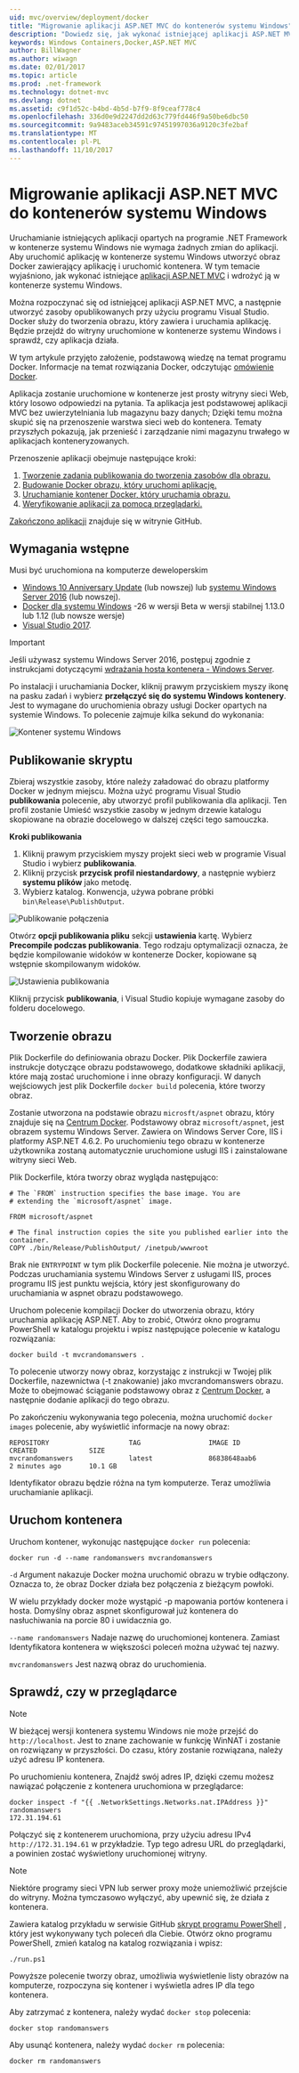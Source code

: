 ```yaml
---
uid: mvc/overview/deployment/docker
title: "Migrowanie aplikacji ASP.NET MVC do kontenerów systemu Windows"
description: "Dowiedz się, jak wykonać istniejącej aplikacji ASP.NET MVC i uruchom go w kontenerze Docker systemu Windows"
keywords: Windows Containers,Docker,ASP.NET MVC
author: BillWagner
ms.author: wiwagn
ms.date: 02/01/2017
ms.topic: article
ms.prod: .net-framework
ms.technology: dotnet-mvc
ms.devlang: dotnet
ms.assetid: c9f1d52c-b4bd-4b5d-b7f9-8f9ceaf778c4
ms.openlocfilehash: 336d0e9d2247dd2d63c779fd446f9a50be6dbc50
ms.sourcegitcommit: 9a9483aceb34591c97451997036a9120c3fe2baf
ms.translationtype: MT
ms.contentlocale: pl-PL
ms.lasthandoff: 11/10/2017
---
```

# <a name="migrating-aspnet-mvc-applications-to-windows-containers"></a>Migrowanie aplikacji ASP.NET MVC do kontenerów systemu Windows

Uruchamianie istniejących aplikacji opartych na programie .NET Framework w kontenerze systemu Windows nie wymaga żadnych zmian do aplikacji. Aby uruchomić aplikację w kontenerze systemu Windows utworzyć obraz Docker zawierający aplikację i uruchomić kontenera. W tym temacie wyjaśniono, jak wykonać istniejące [aplikacji ASP.NET MVC](http://www.asp.net/mvc) i wdrożyć ją w kontenerze systemu Windows.

Można rozpoczynać się od istniejącej aplikacji ASP.NET MVC, a następnie utworzyć zasoby opublikowanych przy użyciu programu Visual Studio. Docker służy do tworzenia obrazu, który zawiera i uruchamia aplikację. Będzie przejdź do witryny uruchomione w kontenerze systemu Windows i sprawdź, czy aplikacja działa.

W tym artykule przyjęto założenie, podstawową wiedzę na temat programu Docker. Informacje na temat rozwiązania Docker, odczytując [omówienie Docker](https://docs.docker.com/engine/understanding-docker/).

Aplikacja zostanie uruchomione w kontenerze jest prosty witryny sieci Web, który losowo odpowiedzi na pytania. Ta aplikacja jest podstawowej aplikacji MVC bez uwierzytelniania lub magazynu bazy danych; Dzięki temu można skupić się na przenoszenie warstwa sieci web do kontenera. Tematy przyszłych pokazują, jak przenieść i zarządzanie nimi magazynu trwałego w aplikacjach konteneryzowanych.

Przenoszenie aplikacji obejmuje następujące kroki:

1. [Tworzenie zadania publikowania do tworzenia zasobów dla obrazu.](#publish-script)
1. [Budowanie Docker obrazu, który uruchomi aplikację.](#build-the-image)
1. [Uruchamianie kontener Docker, który uruchamia obrazu.](#start-a-container)
1. [Weryfikowanie aplikacji za pomocą przeglądarki.](#verify-in-the-browser)

[Zakończono aplikacji](https://github.com/dotnet/docs/tree/master/samples/framework/docker/MVCRandomAnswerGenerator) znajduje się w witrynie GitHub.

## <a name="prerequisites"></a>Wymagania wstępne

Musi być uruchomiona na komputerze deweloperskim

- [Windows 10 Anniversary Update](https://www.microsoft.com/en-us/software-download/windows10/) (lub nowszej) lub [systemu Windows Server 2016](https://www.microsoft.com/en-us/cloud-platform/windows-server) (lub nowszej).
- [Docker dla systemu Windows](https://docs.docker.com/docker-for-windows/) -26 w wersji Beta w wersji stabilnej 1.13.0 lub 1.12 (lub nowsze wersje)
- [Visual Studio 2017](https://www.visualstudio.com/en-us/visual-studio-homepage-vs.aspx).

> [!IMPORTANT]
> Jeśli używasz systemu Windows Server 2016, postępuj zgodnie z instrukcjami dotyczącymi [wdrażania hosta kontenera - Windows Server](https://msdn.microsoft.com/virtualization/windowscontainers/deployment/deployment).

Po instalacji i uruchamiania Docker, kliknij prawym przyciskiem myszy ikonę na pasku zadań i wybierz **przełączyć się do systemu Windows kontenery**. Jest to wymagane do uruchomienia obrazy usługi Docker opartych na systemie Windows. To polecenie zajmuje kilka sekund do wykonania:

![Kontener systemu Windows][windows-container]

## <a name="publish-script"></a>Publikowanie skryptu

Zbieraj wszystkie zasoby, które należy załadować do obrazu platformy Docker w jednym miejscu. Można użyć programu Visual Studio **publikowania** polecenie, aby utworzyć profil publikowania dla aplikacji. Ten profil zostanie Umieść wszystkie zasoby w jednym drzewie katalogu skopiowane na obrazie docelowego w dalszej części tego samouczka.

**Kroki publikowania**

1. Kliknij prawym przyciskiem myszy projekt sieci web w programie Visual Studio i wybierz **publikowania**.
1. Kliknij przycisk **przycisk profil niestandardowy**, a następnie wybierz **systemu plików** jako metodę.
1. Wybierz katalog. Konwencja, używa pobrane próbki `bin\Release\PublishOutput`.

![Publikowanie połączenia][publish-connection]

Otwórz **opcji publikowania pliku** sekcji **ustawienia** kartę. Wybierz **Precompile podczas publikowania**. Tego rodzaju optymalizacji oznacza, że będzie kompilowanie widoków w kontenerze Docker, kopiowane są wstępnie skompilowanym widoków.

![Ustawienia publikowania][publish-settings]

Kliknij przycisk **publikowania**, i Visual Studio kopiuje wymagane zasoby do folderu docelowego.

## <a name="build-the-image"></a>Tworzenie obrazu

Plik Dockerfile do definiowania obrazu Docker. Plik Dockerfile zawiera instrukcje dotyczące obrazu podstawowego, dodatkowe składniki aplikacji, które mają zostać uruchomione i inne obrazy konfiguracji.  W danych wejściowych jest plik Dockerfile `docker build` polecenia, które tworzy obraz.

Zostanie utworzona na podstawie obrazu `microsft/aspnet` obrazu, który znajduje się na [Centrum Docker](https://hub.docker.com/r/microsoft/aspnet/).
Podstawowy obraz `microsoft/aspnet`, jest obrazem systemu Windows Server. Zawiera on Windows Server Core, IIS i platformy ASP.NET 4.6.2. Po uruchomieniu tego obrazu w kontenerze użytkownika zostaną automatycznie uruchomione usługi IIS i zainstalowane witryny sieci Web.

Plik Dockerfile, która tworzy obraz wygląda następująco:

```console
# The `FROM` instruction specifies the base image. You are
# extending the `microsoft/aspnet` image.

FROM microsoft/aspnet

# The final instruction copies the site you published earlier into the container.
COPY ./bin/Release/PublishOutput/ /inetpub/wwwroot
```

Brak nie `ENTRYPOINT` w tym plik Dockerfile polecenie. Nie można je utworzyć. Podczas uruchamiania systemu Windows Server z usługami IIS, proces programu IIS jest punktu wejścia, który jest skonfigurowany do uruchamiania w aspnet obrazu podstawowego.

Uruchom polecenie kompilacji Docker do utworzenia obrazu, który uruchamia aplikację ASP.NET. Aby to zrobić, Otwórz okno programu PowerShell w katalogu projektu i wpisz następujące polecenie w katalogu rozwiązania:

```console
docker build -t mvcrandomanswers .
```

To polecenie utworzy nowy obraz, korzystając z instrukcji w Twojej plik Dockerfile, nazewnictwa (-t znakowanie) jako mvcrandomanswers obrazu. Może to obejmować ściąganie podstawowy obraz z [Centrum Docker](http://hub.docker.com), a następnie dodanie aplikacji do tego obrazu.

Po zakończeniu wykonywania tego polecenia, można uruchomić `docker images` polecenie, aby wyświetlić informacje na nowy obraz:

```console
REPOSITORY                    TAG                 IMAGE ID            CREATED             SIZE
mvcrandomanswers              latest              86838648aab6        2 minutes ago       10.1 GB
```

Identyfikator obrazu będzie różna na tym komputerze. Teraz umożliwia uruchamianie aplikacji.

## <a name="start-a-container"></a>Uruchom kontenera

Uruchom kontener, wykonując następujące `docker run` polecenia:

```console
docker run -d --name randomanswers mvcrandomanswers
```

`-d` Argument nakazuje Docker można uruchomić obrazu w trybie odłączony. Oznacza to, że obraz Docker działa bez połączenia z bieżącym powłoki.

W wielu przykłady docker może wystąpić -p mapowania portów kontenera i hosta. Domyślny obraz aspnet skonfigurował już kontenera do nasłuchiwania na porcie 80 i uwidacznia go. 

`--name randomanswers` Nadaje nazwę do uruchomionej kontenera. Zamiast Identyfikatora kontenera w większości poleceń można używać tej nazwy.

`mvcrandomanswers` Jest nazwą obraz do uruchomienia.

## <a name="verify-in-the-browser"></a>Sprawdź, czy w przeglądarce

> [!NOTE]
> W bieżącej wersji kontenera systemu Windows nie może przejść do `http://localhost`.
> Jest to znane zachowanie w funkcję WinNAT i zostanie on rozwiązany w przyszłości. Do czasu, który zostanie rozwiązana, należy użyć adresu IP kontenera.

Po uruchomieniu kontenera, Znajdź swój adres IP, dzięki czemu możesz nawiązać połączenie z kontenera uruchomiona w przeglądarce:

```console
docker inspect -f "{{ .NetworkSettings.Networks.nat.IPAddress }}" randomanswers
172.31.194.61
```

Połączyć się z kontenerem uruchomiona, przy użyciu adresu IPv4 `http://172.31.194.61` w przykładzie. Typ tego adresu URL do przeglądarki, a powinien zostać wyświetlony uruchomionej witryny.

> [!NOTE]
> Niektóre programy sieci VPN lub serwer proxy może uniemożliwić przejście do witryny.
> Można tymczasowo wyłączyć, aby upewnić się, że działa z kontenera.

Zawiera katalog przykładu w serwisie GitHub [skrypt programu PowerShell](https://github.com/dotnet/docs/tree/master/samples/framework/docker/MVCRandomAnswerGenerator/run.ps1) , który jest wykonywany tych poleceń dla Ciebie. Otwórz okno programu PowerShell, zmień katalog na katalog rozwiązania i wpisz:

```console
./run.ps1
```

Powyższe polecenie tworzy obraz, umożliwia wyświetlenie listy obrazów na komputerze, rozpoczyna się kontener i wyświetla adres IP dla tego kontenera.

Aby zatrzymać z kontenera, należy wydać `docker
stop` polecenia:

```console
docker stop randomanswers
```

Aby usunąć kontenera, należy wydać `docker rm` polecenia:

```console
docker rm randomanswers
```

[windows-container]: media/aspnetmvc/SwitchContainer.png "Przełącz się do kontenera systemu Windows"
[publish-connection]: media/aspnetmvc/PublishConnection.png "Publikowanie do systemu plików"
[publish-settings]: media/aspnetmvc/PublishSettings.png "Ustawienia publikowania"
